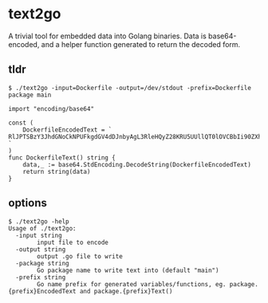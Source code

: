 # text2go

A trivial tool for embedded data into Golang binaries. Data is base64-encoded,
and a helper function generated to return the decoded form.

## tldr

```
$ ./text2go -input=Dockerfile -output=/dev/stdout -prefix=Dockerfile
package main

import "encoding/base64"

const (
	DockerfileEncodedText = `
RlJPTSBzY3JhdGNoCkNPUFkgdGV4dDJnbyAgL3RleHQyZ28KRU5UUllQT0lOVCBbIi90ZXh0MmdvIl0KYQ==
`
)
func DockerfileText() string {
	data,_ := base64.StdEncoding.DecodeString(DockerfileEncodedText)
	return string(data)
}
```

## options

```
$ ./text2go -help
Usage of ./text2go:
  -input string
    	input file to encode
  -output string
    	output .go file to write
  -package string
    	Go package name to write text into (default "main")
  -prefix string
    	Go name prefix for generated variables/functions, eg. package.{prefix}EncodedText and package.{prefix}Text()
```

